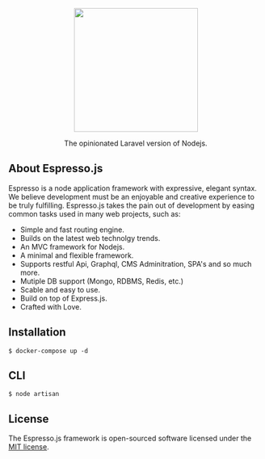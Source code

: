 <p align="center"><a href="#" target="_blank"><img src="https://cdn.shopify.com/s/files/1/0038/8775/9458/files/Logo_PNG_3_410x.png?v=1587634392" width="245"></a></p>
<p align="center">
The opinionated Laravel version of Nodejs.
</p>

## About Espresso.js

Espresso is a node application framework with expressive, elegant syntax. We believe development must be an enjoyable and creative experience to be truly fulfilling. Espresso.js takes the pain out of development by easing common tasks used in many web projects, such as:

- Simple and fast routing engine.
- Builds on the latest web technolgy trends. 
- An MVC framework for Nodejs. 
- A minimal and flexible framework.
- Supports restful Api, Graphql, CMS Adminitration, SPA's and so much more.
- Mutiple DB support (Mongo, RDBMS, Redis, etc.)
- Scable and easy to use.
- Build on top of Express.js. 
- Crafted with Love.

## Installation
    
    $ docker-compose up -d

## CLI

    $ node artisan
  
## License

The Espresso.js framework is open-sourced software licensed under the [MIT license](https://opensource.org/licenses/MIT).